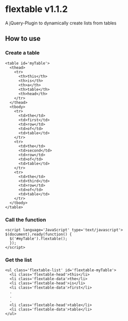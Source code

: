 # flextable v1.1.2
A jQuery-Plugin to dynamically create lists from tables

## How to use

### Create a table

```
<table id='myTable'>
  <thead>
    <tr>
      <th>this</th>
      <th>is</th>
      <th>a</th>
      <th>table</th>
      <th>head</th>
    </tr>
  </thead>
  <tbody>
    <tr>
      <td>the</td>
      <td>first</td>
      <td>row</td>
      <td>of</td>
      <td>table</td>
    </tr>
    <tr>
      <td>the</td>
      <td>second</td>
      <td>row</td>
      <td>of</td>
      <td>table</td>
    </tr>
    <tr>
      <td>the</td>
      <td>third</td>
      <td>row</td>
      <td>of</td>
      <td>table</td>
    </tr>
  </tbody>
</table>
```

### Call the function

```
<script language='JavaScript' type='text/javascript'>
$(document).ready(function() {
  $('#myTable').flextable();
  });
</script>
```

### Get the list
```
<ul class='flextable-list' id='flextable-myTable'>
  <li class='flextable-head'>this</li>
  <li class='flextable-data'>the</li>
  <li class='flextable-head'>is</li>
  <li class='flextable-data'>first</li>
  .
  .
  .
  <li class='flextable-head'>table</li>
  <li class='flextable-data'>table</li>
</ul>
```
